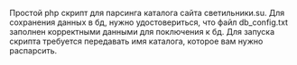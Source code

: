 Простой php скрипт для парсинга каталога сайта светильники.su. Для сохранения данных в бд, нужно удостовериться, что файл db_config.txt заполнен корректными данными для поключения к бд.
Для запуска скрипта требуется передавать имя каталога, которое вам нужно распарсить.
